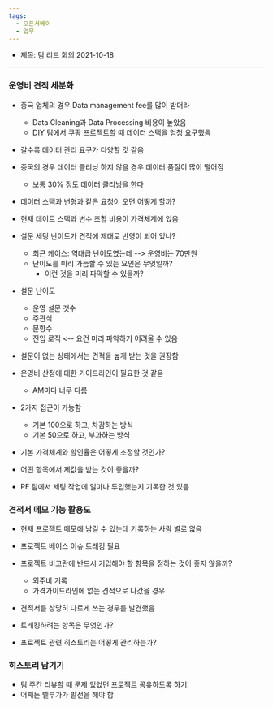 ```yaml
---
tags:
  - 오픈서베이
  - 업무
---
```



- 제목: 팀 리드 회의 2021-10-18

---


### 운영비 견적 세분화
- 중국 업체의 경우 Data management fee를 많이 받더라
	- Data Cleaning과 Data Processing 비용이 높았음
	- DIY 팀에서 쿠팡 프로젝트할 때 데이터 스택을 엄청 요구했음

- 갈수록 데이터 관리 요구가 다양할 것 같음
- 중국의 경우 데이터 클리닝 하지 않을 경우 데이터 품질이 많이 떨어짐
	- 보통 30% 정도 데이터 클리닝을 한다

- 데이터 스택과 변형과 같은 요청이 오면 어떻게 할까?

- 현재 데이트 스택과 변수 조합 비용이 가격체계에 있음

- 설문 세팅 난이도가 견적에 제대로 반영이 되어 있나?
	- 최근 케이스: 역대급 난이도였는데 --> 운영비는 70만원
	- 난이도를 미리 가늠할 수 있는 요인은 무엇일까?
		- 이런 것을 미리 파악할 수 있을까?

- 설문 난이도
	- 운영 설문 갯수
	- 주관식
	- 문항수
	- 진입 로직 <-- 요건 미리 파악하기 어려울 수 있음

- 설문이 없는 상태에서는 견적을 높게 받는 것을 권장함

- 운영비 산정에 대한 가이드라인이 필요한 것 같음
	- AM마다 너무 다름

- 2가지 접근이 가능함
	- 기본 100으로 하고, 차감하는 방식
	- 기본 50으로 하고, 부과하는 방식

- 기본 가격체계와 할인율은 어떻게 조정할 것인가?

- 어떤 항목에서 제값을 받는 것이 좋을까?

- PE 팀에서 세팅 작업에 얼마나 투입했는지 기록한 것 있음



### 견적서 메모 기능 활용도

- 현재 프로젝트 메모에 남길 수 있는데 기록하는 사람 별로 없음
- 프로젝트 베이스 이슈 트래킹 필요
- 프로젝트 비고란에 반드시 기입해야 할 항목을 정하는 것이 좋지 않을까?
	- 외주비 기록
	- 가격가이드라인에 없는 견적으로 나갔을 경우


- 견적서를 상당히 다르게 쓰는 경우를 발견했음

- 트래킹하려는 항목은 무엇인가?

- 프로젝트 관련 히스토리는 어떻게 관리하는가?


### 히스토리 남기기
- 팀 주간 리뷰할 때 문제 있었던 프로젝트 공유하도록 하기!
- 어째든 벨루가가 발전을 해야 함






